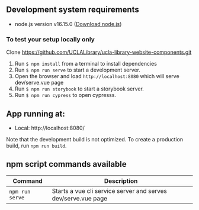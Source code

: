 ## Development system requirements

 - node.js version v16.15.0 ([Download node.js](https://nodejs.org/en/download/))

### To test your setup locally only

Clone https://github.com/UCLALibrary/ucla-library-website-components.git
1. Run `$ npm install` from a terminal to install dependencies
1. Run `$ npm run serve` to start a development server.
1. Open the  browser and load  `http://localhost:8080` which will serve dev/serve.vue page
1. Run `$ npm run storybook` to start a storybook server.
1. Run `$ npm run cypress` to open cypresss.

## App running at:
  - Local:   http://localhost:8080/ 
  
  Note that the development build is not optimized.
  To create a production build, run `npm run build`.

## npm script commands available

| Command | Description |
|---|---|
| `npm run serve` | Starts a vue cli service server and serves dev/serve.vue page |
